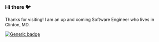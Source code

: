 ### Hi there 🐦

Thanks for visiting! I am an up and coming Software Engineer who lives in Clinton, MD.

[![Generic badge](https://img.shields.io/badge/<SUBJECT>-<STATUS>-<COLOR>.svg)](https://shields.io/)

<!--
**avisjrjr/avisjrjr** is a ✨ _special_ ✨ repository because its `README.md` (this file) appears on your GitHub profile.

Here are some ideas to get you started:

- 🔭 I’m currently working on ...
- 🌱 I’m currently learning ...
- 👯 I’m looking to collaborate on ...
- 🤔 I’m looking for help with ...
- 💬 Ask me about ...
- 📫 How to reach me: ...
- 😄 Pronouns: ...
- ⚡ Fun fact: ...
-->
